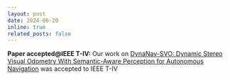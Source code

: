 ```yaml
---
layout: post
date: 2024-06-20 
inline: true
related_posts: false
---
```


**Paper accepted@IEEE T-IV:** Our work on [DynaNav-SVO: Dynamic Stereo Visual Odometry With Semantic-Aware Perception for Autonomous Navigation](https://ieeexplore.ieee.org/abstract/document/10561598/) was accepted to IEEE T-IV
